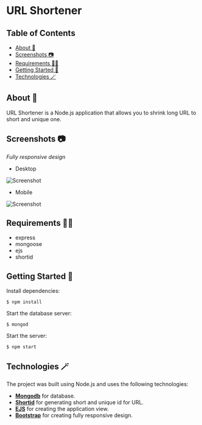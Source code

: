 # URL Shortener

## Table of Contents

  - [About 🤔](#about-)
  - [Screenshots 📷](#screenshots-)
  - [Requirements 🧑‍💻](#requirements-)
  - [Getting Started 🚀](#getting-started-)
  - [Technologies 🪄](#technologies-)

## About 🤔

URL Shortener is a Node.js application that allows you to shrink long URL to short and unique one.

## Screenshots 📷
*Fully responsive design*
- Desktop 

![Screenshot](https://user-images.githubusercontent.com/44030871/218285029-d2107bad-12f2-44df-a985-9758fdb24826.png)

- Mobile

![Screenshot](https://user-images.githubusercontent.com/44030871/218285334-c5802a30-d398-4d7b-8082-d6650b65727e.png)




## Requirements 🧑‍💻

- express
- mongoose
- ejs
- shortid

## Getting Started 🚀

Install dependencies:

```console
$ npm install
```
Start the database server:

```console
$ mongod
```

Start the server:

```console
$ npm start
```

## Technologies 🪄
The project was built using Node.js and uses the following technologies:

- [**Mongodb**](https://www.mongodb.com/) for database.
- [**Shortid**](https://www.npmjs.com/package/shortid) for generating short and unique id for URL.
- [**EJS**](https://ejs.co/) for creating the application view.
- [**Bootstrap**](https://getbootstrap.com/) for creating fully responsive design.
